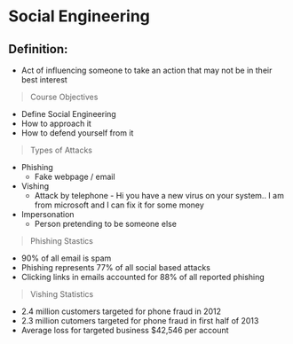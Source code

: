 # Social Engineering
## Definition:
* Act of influencing someone to take an action that may not be in their best interest

> Course Objectives
* Define Social Engineering
* How to approach it
* How to defend yourself from it


> Types of Attacks
* Phishing
    * Fake webpage / email
* Vishing
    * Attack by telephone - Hi you have a new virus on your system.. I am from microsoft and I can fix it for some money
* Impersonation
    * Person pretending to be someone else


> Phishing Stastics
* 90% of all email is spam
* Phishing represents 77% of all social based attacks
* Clicking links in emails accounted for 88% of all reported phishing


> Vishing Statistics
* 2.4 million customers targeted for phone fraud in 2012
* 2.3 million cutomers targeted for phone fraud in first half of 2013
* Average loss for targeted business $42,546 per account